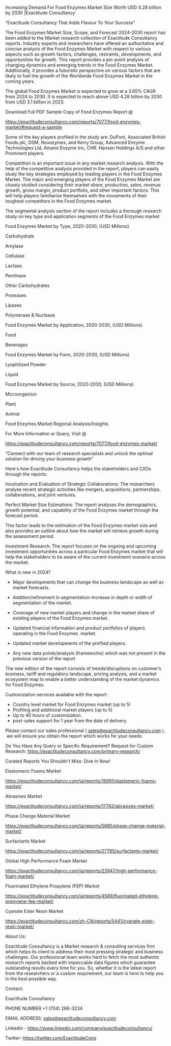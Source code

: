 Increasing Demand For Food Enzymes Market Size Worth USD 4.28 billion by 2030 |Exactitude Consultancy

“Exactitude Consultancy That Adds Flavour To Your Success”

The Food Enzymes Market Size, Scope, and Forecast 2024-2030 report has been added to the Market research collection of Exactitude Consultancy reports. Industry experts and researchers have offered an authoritative and concise analysis of the Food Enzymes Market with respect to various aspects such as growth factors, challenges, restraints, developments, and opportunities for growth. This report provides a pin-point analysis of changing dynamics and emerging trends in the Food Enzymes Market. Additionally, it provides a futuristic perspective on various factors that are likely to fuel the growth of the Worldwide Food Enzymes Market in the coming years.

The global Food Enzymes Market is expected to grow at a 3.65% CAGR from 2024 to 2030. It is expected to reach above USD 4.28 billion by 2030 from USD 3.1 billion in 2023.

Download Full PDF Sample Copy of Food Enzymes Report @

https://exactitudeconsultancy.com/reports/7077/food-enzymes-market/#request-a-sample

Some of the key players profiled in the study are: DuPont, Associated British Foods plc, DSM, Novozymes, and Kerry Group, Advanced Enzyme Technologies Ltd, Amano Enzyme Inc, CHR. Hansen Holdings A/S and other Prominent players.

Competition is an important issue in any market research analysis. With the help of the competitive analysis provided in the report, players can easily study the key strategies employed by leading players in the Food Enzymes Market. The major and emerging players of the Food Enzymes Market are closely studied considering their market share, production, sales, revenue growth, gross margin, product portfolio, and other important factors. This will help players familiarize themselves with the movements of their toughest competitors in the Food Enzymes market.

The segmental analysis section of the report includes a thorough research study on key type and application segments of the Food Enzymes market

Food Enzymes Market by Type, 2020-2030, (USD Millions)

Carbohydrate

Amylase

Cellulase

Lactase

Pectinase

Other Carbohydrates

Proteases

Lipases

Polymerase & Nuclease

Food Enzymes Market by Application, 2020-2030, (USD Millions)

Food

Beverages

Food Enzymes Market by Form, 2020-2030, (USD Millions)

Lyophilized Powder

Liquid

Food Enzymes Market by Source, 2020-2030, (USD Millions)

Microorganism

Plant

Animal

Food Enzymes Market Regional Analysis/Insights

For More Information or Query, Visit @

https://exactitudeconsultancy.com/reports/7077/food-enzymes-market/

“Connect with our team of research specialists and unlock the optimal solution for driving your business growth”

Here's how Exactitude Consultancy helps the stakeholders and CXOs through the reports:

Inculcation and Evaluation of Strategic Collaborations: The researchers analyse recent strategic activities like mergers, acquisitions, partnerships, collaborations, and joint ventures.

Perfect Market Size Estimations: The report analyses the demographics, growth potential, and capability of the Food Enzymes market through the forecast period.

This factor leads to the estimation of the Food Enzymes market size and also provides an outline about how the market will retrieve growth during the assessment period.

Investment Research: The report focuses on the ongoing and upcoming investment opportunities across a particular Food Enzymes market that will help the stakeholders to be aware of the current investment scenario across the market.

What is new in 2024?

- Major developments that can change the business landscape as well as market forecasts.

- Addition/refinement in segmentation–Increase in depth or width of segmentation of the market.

- Coverage of new market players and change in the market share of existing players of the Food Enzymes market.

- Updated financial information and product portfolios of players operating in the Food Enzymes  market.

- Updated market developments of the profiled players.

- Any new data points/analysis (frameworks) which was not present in the previous version of the report

The new edition of the report consists of trends/disruptions on customer’s business, tariff and regulatory landscape, pricing analysis, and a market ecosystem map to enable a better understanding of the market dynamics for Food Enzymes.

Customization services available with the report:

- Country level market for Food Enzymes market (up to 5)
- Profiling and additional market players (up to 5)
- Up to 40 hours of customization.
- post-sales support for 1 year from the date of delivery.

Please contact our sales professional ( sales@exactitudeconsultancy.com ),  we will ensure you obtain the report which works for your needs.

Do You Have Any Query or Specific Requirement? Request for Custom Research: https://exactitudeconsultancy.com/primary-research/

Curated Reports You Shouldn't Miss: Dive In Now!

Elastomeric Foams Market

https://exactitudeconsultancy.com/ja/reports/16991/elastomeric-foams-market/

Abrasives Market

https://exactitudeconsultancy.com/ja/reports/17742/abrasives-market/

Phase Change Material Market

https://exactitudeconsultancy.com/ja/reports/5685/phase-change-material-market/

Surfactants Market

https://exactitudeconsultancy.com/ja/reports/27795/surfactants-market/

Global High Performance Foam Market

https://exactitudeconsultancy.com/ja/reports/23947/high-performance-foam-market/

Fluorinated Ethylene Propylene (FEP) Market

https://exactitudeconsultancy.com/ja/reports/4589/fluorinated-ethylene-propylene-fep-market/

Cyanate Ester Resin Market

https://exactitudeconsultancy.com/zh-CN/reports/5441/cyanate-ester-resin-market/

About Us:

Exactitude Consultancy is a Market research & consulting services firm which helps its client to address their most pressing strategic and business challenges. Our professional team works hard to fetch the most authentic research reports backed with impeccable data figures which guarantee outstanding results every time for you. So, whether it is the latest report from the researchers or a custom requirement, our team is here to help you in the best possible way.

Contact:

Exactitude Consultancy

PHONE NUMBER +1 (704) 266-3234

EMAIL ADDRESS: sales@exactitudeconsultancy.com

Linkedin - https://www.linkedin.com/company/exactitudeconsultancy/

Twitter- https://twitter.com/ExactitudeCons
